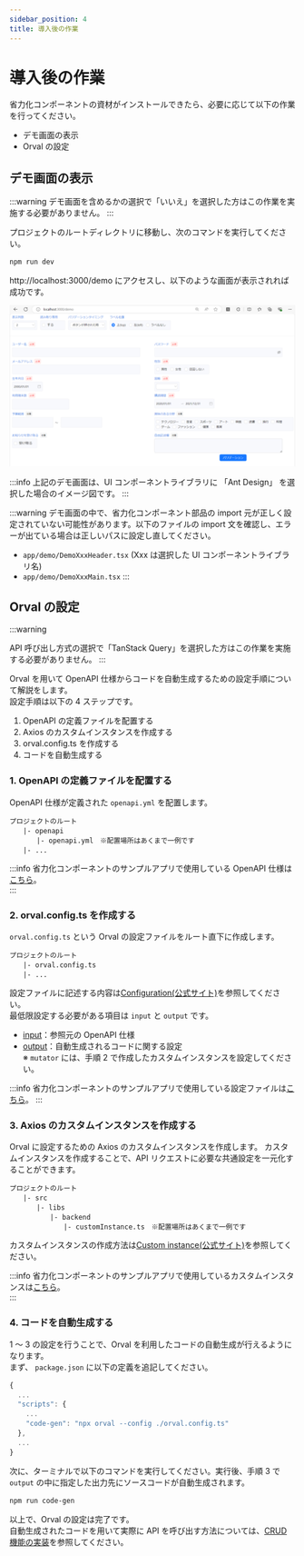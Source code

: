 ```yaml
---
sidebar_position: 4
title: 導入後の作業
---
```


# 導入後の作業

省力化コンポーネントの資材がインストールできたら、必要に応じて以下の作業を行ってください。

- デモ画面の表示
- Orval の設定

## デモ画面の表示

:::warning
デモ画面を含めるかの選択で「いいえ」を選択した方はこの作業を実施する必要がありません。
:::

プロジェクトのルートディレクトリに移動し、次のコマンドを実行してください。

```bash title="Terminal"
npm run dev
```

http://localhost:3000/demo にアクセスし、以下のような画面が表示されれば成功です。

![デモ画面](../../static/img/demo-screen.png)

:::info
上記のデモ画面は、UI コンポーネントライブラリに 「Ant Design」 を選択した場合のイメージ図です。
:::

:::warning 
デモ画面の中で、省力化コンポーネント部品の import 元が正しく設定されていない可能性があります。以下のファイルの import 文を確認し、エラーが出ている場合は正しいパスに設定し直してください。

- `app/demo/DemoXxxHeader.tsx` (Xxx は選択した UI コンポーネントライブラリ名)
- `app/demo/DemoXxxMain.tsx`
  :::

## Orval の設定

:::warning

API 呼び出し方式の選択で「TanStack Query」を選択した方はこの作業を実施する必要がありません。
:::

Orval を用いて OpenAPI 仕様からコードを自動生成するための設定手順について解説をします。  
設定手順は以下の 4 ステップです。

1. OpenAPI の定義ファイルを配置する
2. Axios のカスタムインスタンスを作成する
3. orval.config.ts を作成する
4. コードを自動生成する

### 1. OpenAPI の定義ファイルを配置する

OpenAPI 仕様が定義された `openapi.yml` を配置します。

```
プロジェクトのルート
　　|- openapi
　　　　|- openapi.yml　※配置場所はあくまで一例です
　　|- ...
```

:::info 
省力化コンポーネントのサンプルアプリで使用している OpenAPI 仕様は[こちら](https://github.com/Fintan-contents/dev-react-cs-example)。  
:::
### 2. orval.config.ts を作成する

`orval.config.ts` という Orval の設定ファイルをルート直下に作成します。

```
プロジェクトのルート
　　|- orval.config.ts
　　|- ...
```

設定ファイルに記述する内容は[Configuration(公式サイト)](https://orval.dev/reference/configuration/overview)を参照してください。  
最低限設定する必要がある項目は `input` と `output` です。

- [input](https://orval.dev/reference/configuration/input)：参照元の OpenAPI 仕様
- [output](https://orval.dev/reference/configuration/output)：自動生成されるコードに関する設定  
  ※ `mutator` には、手順 2 で作成したカスタムインスタンスを設定してください。

:::info 
省力化コンポーネントのサンプルアプリで使用している設定ファイルは[こちら](https://github.com/Fintan-contents/dev-react-cs-example)。
:::

### 3. Axios のカスタムインスタンスを作成する

Orval に設定するための Axios のカスタムインスタンスを作成します。
カスタムインスタンスを作成することで、API リクエストに必要な共通設定を一元化することができます。

```
プロジェクトのルート
　　|- src
　　　　|- libs
　　　　　　|- backend
　　　　　　　　|- customInstance.ts　※配置場所はあくまで一例です
```

カスタムインスタンスの作成方法は[Custom instance(公式サイト)](https://orval.dev/guides/custom-axios#custom-instance)を参照してください。

:::info 
省力化コンポーネントのサンプルアプリで使用しているカスタムインスタンスは[こちら](https://github.com/Fintan-contents/dev-react-cs-example)。  
:::


### 4. コードを自動生成する

1 ～ 3 の設定を行うことで、Orval を利用したコードの自動生成が行えるようになります。  
まず、 `package.json` に以下の定義を追記してください。

```js title="package.json"
{
  ...
  "scripts": {
    ...
    "code-gen": "npx orval --config ./orval.config.ts"
  },
  ...
}
```

次に、ターミナルで以下のコマンドを実行してください。実行後、手順 3 で `output` の中に指定した出力先にソースコードが自動生成されます。

```bash title="Terminal"
npm run code-gen
```

以上で、Orval の設定は完了です。  
自動生成されたコードを用いて実際に API を呼び出す方法については、[CRUD 機能の実装](../implementation-guide/crud-function-implementation.md)を参照してください。
